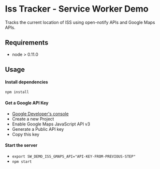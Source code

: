 # Iss Tracker - Service Worker Demo

Tracks the current location of ISS using open-notify APIs and Google Maps APIs.

## Requirements

+ node > 0.11.0

## Usage

#### Install dependencies

`npm install`

#### Get a Google API Key

+ [Google Developer's console](https://console.developers.google.com/)
+ Create a new Project
+ Enable Google Maps JavaScript API v3
+ Generate a Public API key
+ Copy this key

#### Start the server

+ `export SW_DEMO_ISS_GMAPS_API="API-KEY-FROM-PREVIOUS-STEP"`
+ `npm start`
